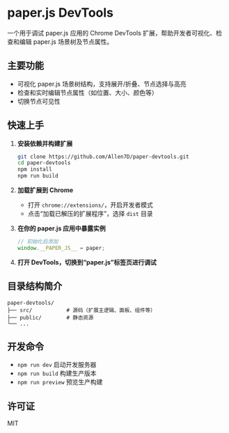# paper.js DevTools

一个用于调试 paper.js 应用的 Chrome DevTools 扩展，帮助开发者可视化、检查和编辑 paper.js 场景树及节点属性。

## 主要功能

- 可视化 paper.js 场景树结构，支持展开/折叠、节点选择与高亮
- 检查和实时编辑节点属性（如位置、大小、颜色等）
- 切换节点可见性

## 快速上手

1. **安装依赖并构建扩展**
   ```bash
   git clone https://github.com/Allen7D/paper-devtools.git
   cd paper-devtools
   npm install
   npm run build
   ```
2. **加载扩展到 Chrome**
   - 打开 `chrome://extensions/`，开启开发者模式
   - 点击“加载已解压的扩展程序”，选择 `dist` 目录

3. **在你的 paper.js 应用中暴露实例**
   ```js
   // 初始化后添加
   window.__PAPER_JS__ = paper;
   ```

4. **打开 DevTools，切换到“paper.js”标签页进行调试**

## 目录结构简介

```
paper-devtools/
├── src/           # 源码（扩展主逻辑、面板、组件等）
├── public/        # 静态资源
└── ...
```

## 开发命令

- `npm run dev`      启动开发服务器
- `npm run build`    构建生产版本
- `npm run preview`  预览生产构建

## 许可证

MIT 